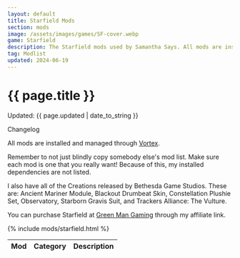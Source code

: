 ```yaml
---
layout: default
title: Starfield Mods
section: mods
image: /assets/images/games/SF-cover.webp
game: Starfield
description: The Starfield mods used by Samantha Says. All mods are installed and managed through Vortex.
tag: Modlist
updated: 2024-06-19
---
```


<h1>{{ page.title }}</h1>
<p class="postDate">Updated: {{ page.updated | date_to_string }}</p>

<p class="changelog" onclick="changelog()">Changelog</p>

<dl id="changelog" style="display: none">
    <dt>19 Jun 2024</dt>
        <dd>- Added Auto Door Closer.</dd>
        <dd>- Added British English.</dd>
        <dd>- Added Corpse Collision.</dd>
        <dd>- Added Craftable Weapon Skins.</dd>
        <dd>- Added Creation Loot.</dd>
        <dd>- Added Doctor Crew.</dd>
        <dd>- Added Dynamic Inventory Models.</dd>
        <dd>- Added Full Auto Burst Semi.</dd>
        <dd>- Added Laser Sight Dot Enabled.</dd>
        <dd>- Added Longer Names v2.</dd>
        <dd>- Added Med Pack Weight Fix.</dd>
        <dd>- Added Mildly Massive.</dd>
        <dd>- Added Quick Lowered Weapons - First Person.</dd>
        <dd>- Added Roleplay Walk.</dd>
        <dd>- Added Show Me Those Chunks.</dd>
        <dd>- Added Show Power Name on HUD.</dd>
        <dd>- Added Smooth Interface.</dd>
        <dd>- Added Starfield Community Patch.</dd>
        <dd>- Added Vend Unto Floor.</dd>
        <dd>- Removed Smooth Ship Reticle.</dd>
        <dd>- Removed StarUI HUD due to lack of updates.</dd>
    <dt>21 Nov 2023</dt>
        <dd>- Added No Legendary Pickup Notification.</dd>
        <dd>- Added StarUI Outpost.</dd>
        <dd>- Added StarUI Ship Builder.</dd>
        <dd>- Added StarUI Workbench.</dd>
        <dd>- Removed Crowd NPC Eye Ambient Occlusion Fix.</dd>
        <dd>- Removed Starfield Upscaler.</dd>
    <dt>26 Sep 2023</dt>
        <dd>- Removed Weapon Swap Stuttering Fix.</dd>
    <dt>21 Sep 2023</dt>
        <dd>- Added Address Library for SFSE Plugins.</dd>
        <dd>- Added Compact Crew Menu UI.</dd>
        <dd>- Added Discord Rich Presence.</dd>
        <dd>- Added StarUI HUD.</dd>
        <dd>- Added Weapon Swap Stuttering Fix.</dd>
    <dt>17 Sep 2023</dt>
        <dd>- Added Crowd NPC Eye Ambient Occlusion Fix.</dd>
    <dt>8 September 2023</dt>
        <dd>- Created page.</dd>
</dl>

All mods are installed and managed through <a target="_blank" href="https://www.nexusmods.com/about/vortex">Vortex</a>.

Remember to not just blindly copy somebody else's mod list. Make sure each mod is one that you really want! Because of this, my installed dependencies are not listed.

I also have all of the Creations released by Bethesda Game Studios. These are: Ancient Mariner Module, Blackout Drumbeat Skin, Constellation Plushie Set, Observatory, Starborn Gravis Suit, and Trackers Alliance: The Vulture.

You can purchase Starfield at <a target="_blank" href="https://greenmangaming.sjv.io/samanthasays-starfield">Green Man Gaming</a> through my affiliate link.

<table class="modlist">
    <thead>
    <tr>
        <th class="order order-active">Mod</th>
        <th class="order order-inactive">Category</th>
        <th>Description</th>
    </tr>
    </thead>
    <tbody>
        {% include mods/starfield.html %}
    </tbody>
</table>

<script src="/assets/js/tableSort.js"></script>